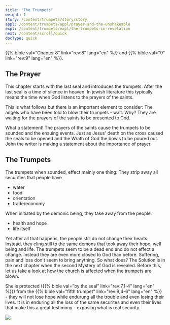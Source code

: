 ```yaml
---
title: "The Trumpets"
weight: 1
story: /content/trumpets/story/story
appl: /content/trumpets/appl/prayer-and-the-unshakeable
expl: /content/trumpets/expl/the-trumpets-in-revelation
next: /content/scroll/quick
docType: quick
---
```


{{% bible val="Chapter 8" link="rev:8" lang="en" %}} and {{% bible val="9" link="rev:9" lang="en" %}}.

## The Prayer

This chapter starts with the last seal and introduces the trumpets. After the last seal is a time of silence in heaven. In jewish literature this typically means the time when God listens to the prayers of the saints.

This is what follows but there is an important element to consider: The angels who have been told to blow their trumpets - wait.  Why? They are waiting for the prayers of the saints to be presented to God.

What a statement!  The prayers of the saints cause the trumpets to be sounded and the ensuing events. Just as Jesus' death on the cross caused the seals to be opened and the Wrath of God the bowls to be poured out. John the writer is making a statement about the importance of prayer.

## The Trumpets

The trumpets when sounded, effect mainly one thing: They strip away all securities that people have
- water
- food
- orientation
- trade/economy

When initiated by the demonic being, they take away from the people: 
- health and hope
- life itself

Yet after all that happens, the people still do not change their hearts. Instead, they cling still to the same demons that took away their hope, well being and life. The trumpets seem to be a dead end and do not effect a change. Instead they are even more closed to God than before. Suffering, pain and loss don't seem to bring anything. So what does? The Solution is in the next chapter when the second Mystery of God is revealed. Before this, let us take a look at how the church is affected when the trumpets are blown.

She is protected ({{% bible val="by the seal" link="rev:7,1-4" lang="en" %}}) from the {{% bible val="fifth trumpet" link="rev:9,4-6" lang="en" %}} - they will not lose hope while endurung all the trouble and even losing their lives. It is in enduring all the loss of the same securites and even their lives that make this a great testimony - exposing what is real security.

![](/images/trumpets_en.jpg)
